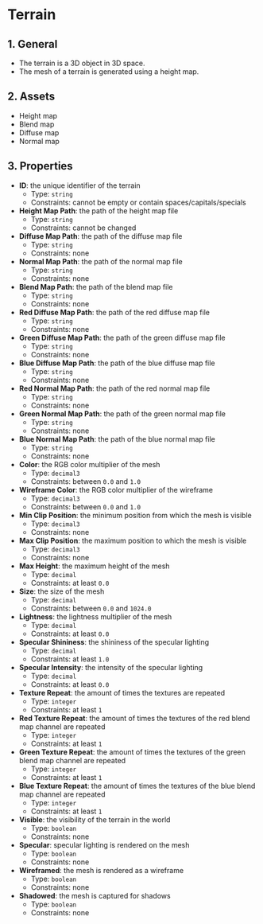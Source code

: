 # Terrain

## 1. General

- The terrain is a 3D object in 3D space.
- The mesh of a terrain is generated using a height map.

## 2. Assets

- Height map
- Blend map
- Diffuse map
- Normal map

## 3. Properties

- **ID**: the unique identifier of the terrain
  - Type: `string`
  - Constraints: cannot be empty or contain spaces/capitals/specials
- **Height Map Path**: the path of the height map file
  - Type: `string`
  - Constraints: cannot be changed
- **Diffuse Map Path**: the path of the diffuse map file
  - Type: `string`
  - Constraints: none
- **Normal Map Path**: the path of the normal map file
  - Type: `string`
  - Constraints: none
- **Blend Map Path**: the path of the blend map file
  - Type: `string`
  - Constraints: none
- **Red Diffuse Map Path**: the path of the red diffuse map file
  - Type: `string`
  - Constraints: none
- **Green Diffuse Map Path**: the path of the green diffuse map file
  - Type: `string`
  - Constraints: none
- **Blue Diffuse Map Path**: the path of the blue diffuse map file
  - Type: `string`
  - Constraints: none
- **Red Normal Map Path**: the path of the red normal map file
  - Type: `string`
  - Constraints: none
- **Green Normal Map Path**: the path of the green normal map file
  - Type: `string`
  - Constraints: none
- **Blue Normal Map Path**: the path of the blue normal map file
  - Type: `string`
  - Constraints: none
- **Color**: the RGB color multiplier of the mesh
  - Type: `decimal3`
  - Constraints: between `0.0` and `1.0`
- **Wireframe Color**: the RGB color multiplier of the wireframe
  - Type: `decimal3`
  - Constraints: between `0.0` and `1.0`
- **Min Clip Position**: the minimum position from which the mesh is visible
  - Type: `decimal3`
  - Constraints: none
- **Max Clip Position**: the maximum position to which the mesh is visible
  - Type: `decimal3`
  - Constraints: none
- **Max Height**: the maximum height of the mesh
  - Type: `decimal`
  - Constraints: at least `0.0`
- **Size**: the size of the mesh
  - Type: `decimal`
  - Constraints: between `0.0` and `1024.0`
- **Lightness**: the lightness multiplier of the mesh
  - Type: `decimal`
  - Constraints: at least `0.0`
- **Specular Shininess**: the shininess of the specular lighting
  - Type: `decimal`
  - Constraints: at least `1.0`
- **Specular Intensity**: the intensity of the specular lighting
  - Type: `decimal`
  - Constraints: at least `0.0`
- **Texture Repeat**: the amount of times the textures are repeated
  - Type: `integer`
  - Constraints: at least `1`
- **Red Texture Repeat**: the amount of times the textures of the red blend map channel are repeated
  - Type: `integer`
  - Constraints: at least `1`
- **Green Texture Repeat**: the amount of times the textures of the green blend map channel are repeated
  - Type: `integer`
  - Constraints: at least `1`
- **Blue Texture Repeat**: the amount of times the textures of the blue blend map channel are repeated
  - Type: `integer`
  - Constraints: at least `1`
- **Visible**: the visibility of the terrain in the world
  - Type: `boolean`
  - Constraints: none
- **Specular**: specular lighting is rendered on the mesh
  - Type: `boolean`
  - Constraints: none
- **Wireframed**: the mesh is rendered as a wireframe
  - Type: `boolean`
  - Constraints: none
- **Shadowed**: the mesh is captured for shadows
  - Type: `boolean`
  - Constraints: none

